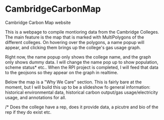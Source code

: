 # CambridgeCarbonMap

Cambridge Carbon Map website

This is a webpage to compile montioring data from the Cambridge Colleges. The main feature is the map that is marked with MultiPolygons of the different colleges. On hovering over the polygons, a name popup will appear, and clicking them brings up the college's gas usage graph.

Right now, the name popup only shows the college name, and the graph only shows dummy data. I will change the name pop up to show population, scheme status* etc.. When the RPI project is completed, I will feed that data to the geojsons so they appear on the graph in realtime.

Below the map is a "Why We Care" section. This is fairly bare at the moment, but I will build this up to be a slideshow fo general information: historical environmental data, historical carbon output/gas usage/electricity usage, and annotations for all. 

/* Does the college have a rep, does it provide data, a picutre and bio of the rep if they do exist etc.